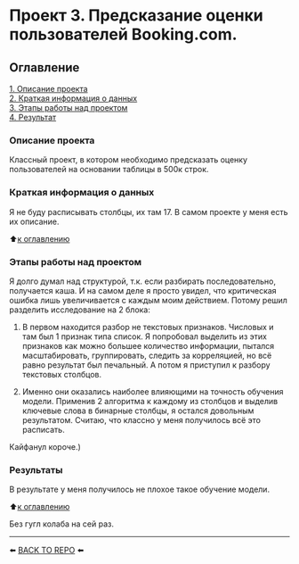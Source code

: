 # Проект 3. Предсказание оценки пользователей Booking.com.

## Оглавление  
[1. Описание проекта](#Описание-проекта)  
[2. Краткая информация о данных](#Краткая-информация-о-данных)  
[3. Этапы работы над проектом](#Этапы-работы-над-проектом)  
[4. Результат](#Результаты)

### Описание проекта    
Классный проект, в котором необходимо предсказать оценку пользователей на основании таблицы в 500к строк.

### Краткая информация о данных
Я не буду расписывать столбцы, их там 17. В самом проекте у меня есть их описание.
  
:arrow_up:[к оглавлению](#Оглавление)

### Этапы работы над проектом  
Я долго думал над структурой, т.к. если разбирать последовательно, получается каша. И на самом деле я просто увидел, что критическая ошибка лишь увеличивается с каждым моим действием. Потому решил разделить исследование на 2 блока:
1. В первом находится разбор не текстовых признаков. Числовых и там был 1 признак типа список. Я попробовал выделить из этих признаков как можно большее количество информации, пытался масштабировать, группировать, следить за корреляцией, но всё равно результат был печальный. А потом я приступил к разбору текстовых столбцов.

2. Именно они оказались наиболее влияющими на точность обучения модели. Применив 2 алгоритма к каждому из столбцов и выделив ключевые слова в бинарные столбцы, я остался довольным результатом. Считаю, что классно у меня получилось всё это расписать.

Кайфанул короче.)

### Результаты 
В результате у меня получилось не плохое такое обучение модели.

:arrow_up:[к оглавлению](#Оглавление)

Без гугл колаба на сей раз.

---

⬅️ [BACK TO REPO](https://github.com/Akialema/PROJECTS.EDU/tree/main) ⬅️